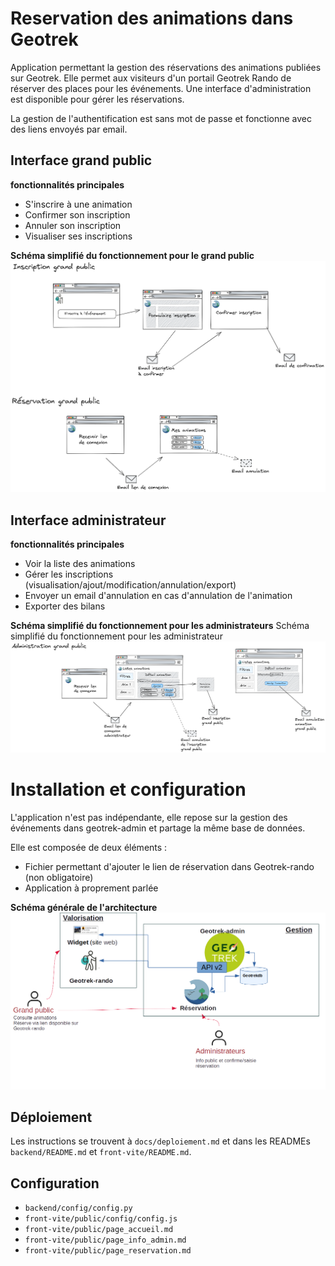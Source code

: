 # Reservation des animations dans Geotrek

Application permettant la gestion des réservations des animations publiées sur Geotrek.
Elle permet aux visiteurs d'un portail Geotrek Rando de réserver des places pour les
événements.
Une interface d'administration est disponible pour gérer les réservations.


La gestion de l'authentification est sans mot de passe et fonctionne avec des liens envoyés par email.

## Interface grand public
**fonctionnalités principales**
 * S'inscrire à une animation
 * Confirmer son inscription
 * Annuler son inscription
 * Visualiser ses inscriptions


**Schéma simplifié du fonctionnement pour le grand public**
![Fonctionnement pour le grand public](docs/images/schema_grand_public.png)

## Interface administrateur
**fonctionnalités principales**
 * Voir la liste des animations
 * Gérer les inscriptions (visualisation/ajout/modification/annulation/export)
 * Envoyer un email d'annulation en cas d'annulation de l'animation
 * Exporter des bilans


**Schéma simplifié du fonctionnement pour les administrateurs**
Schéma simplifié du fonctionnement pour les administrateur
![Fonctionnement pour l'interface d'administrateur](docs/images/schema_admin.png)


# Installation et configuration
L'application n'est pas indépendante, elle repose sur la gestion des événements dans geotrek-admin et partage la même base de données.

Elle est composée de deux éléments :
 * Fichier permettant d'ajouter le lien de réservation dans Geotrek-rando (non obligatoire)
 * Application à proprement parlée

**Schéma générale de l'architecture**
![Archi Geotrek](docs/images/architecture_generale.png)


## Déploiement

Les instructions se trouvent à `docs/deploiement.md` et dans les READMEs `backend/README.md` et `front-vite/README.md`.



## Configuration

 * `backend/config/config.py`
 * `front-vite/public/config/config.js`
 * `front-vite/public/page_accueil.md`
 * `front-vite/public/page_info_admin.md`
 * `front-vite/public/page_reservation.md`